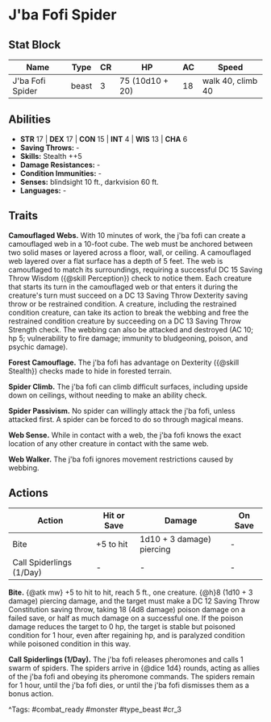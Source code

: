 # J'ba Fofi Spider

## Stat Block

| Name | Type | CR | HP | AC | Speed |
|------|------|----|----|----|-------|
| J'ba Fofi Spider | beast | 3 | 75 (10d10 + 20) | 18 | walk 40, climb 40 |

## Abilities

- **STR** 17 | **DEX** 17 | **CON** 15 | **INT** 4 | **WIS** 13 | **CHA** 6
- **Saving Throws:** -  
- **Skills:** Stealth ++5  
- **Damage Resistances:** -  
- **Condition Immunities:** -  
- **Senses:** blindsight 10 ft., darkvision 60 ft.  
- **Languages:** -

## Traits

**Camouflaged Webs.** With 10 minutes of work, the j'ba fofi can create a camouflaged web in a 10-foot cube. The web must be anchored between two solid mases or layered across a floor, wall, or ceiling. A camouflaged web layered over a flat surface has a depth of 5 feet. The web is camouflaged to match its surroundings, requiring a successful DC 15 Saving Throw Wisdom ({@skill Perception}) check to notice them. Each creature that starts its turn in the camouflaged web or that enters it during the creature's turn must succeed on a DC 13 Saving Throw Dexterity saving throw or be restrained condition. A creature, including the restrained condition creature, can take its action to break the webbing and free the restrained condition creature by succeeding on a DC 13 Saving Throw Strength check. The webbing can also be attacked and destroyed (AC 10; hp 5; vulnerability to fire damage; immunity to bludgeoning, poison, and psychic damage).

**Forest Camouflage.** The j'ba fofi has advantage on Dexterity ({@skill Stealth}) checks made to hide in forested terrain.

**Spider Climb.** The j'ba fofi can climb difficult surfaces, including upside down on ceilings, without needing to make an ability check.

**Spider Passivism.** No spider can willingly attack the j'ba fofi, unless attacked first. A spider can be forced to do so through magical means.

**Web Sense.** While in contact with a web, the j'ba fofi knows the exact location of any other creature in contact with the same web.

**Web Walker.** The j'ba fofi ignores movement restrictions caused by webbing.


## Actions

| Action | Hit or Save | Damage | On Save |
|--------|--------------|--------|----------|
| Bite | +5 to hit | 1d10 + 3 damage) piercing | - |
| Call Spiderlings (1/Day) | - | - | - |

**Bite.** {@atk mw} +5 to hit to hit, reach 5 ft., one creature. {@h}8 (1d10 + 3 damage) piercing damage, and the target must make a DC 12 Saving Throw Constitution saving throw, taking 18 (4d8 damage) poison damage on a failed save, or half as much damage on a successful one. If the poison damage reduces the target to 0 hp, the target is stable but poisoned condition for 1 hour, even after regaining hp, and is paralyzed condition while poisoned condition in this way.

**Call Spiderlings (1/Day).** The j'ba fofi releases pheromones and calls 1 swarm of spiders. The spiders arrive in {@dice 1d4} rounds, acting as allies of the j'ba fofi and obeying its pheromone commands. The spiders remain for 1 hour, until the j'ba fofi dies, or until the j'ba fofi dismisses them as a bonus action.


^Tags: #combat_ready #monster #type_beast #cr_3